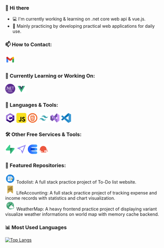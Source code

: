 ### 👋 Hi there
- 💻 I'm currently working & learning on .net core web api & vue.js.
- 🧪 Mainly practicing by developing practical web applications for daily use.
  
### 📫 How to Contact:
[![Email](./assets/gmail.png)](mailto:aaronguitarnoob90425@gmail.com)
  
### 🚀 Currently Learning or Working On:
[![.NET Core](./assets/dotnetcore.png)](https://dotnet.microsoft.com)
[![Vue.js](./assets/vue.png)](https://vuejs.org/)
  
### 🧰 Languages & Tools:
[![C#](./assets/csharp.png)](https://dotnet.microsoft.com/en-us/languages/csharp)
[![Javascript](./assets/javascript.png)](https://developer.mozilla.org/en-US/docs/Web/JavaScript)
[![HTML](./assets/html.png)](https://developer.mozilla.org/en-US/docs/Web/HTML)
[![TailwindCSS](./assets/tailwindcss.png)](https://tailwindcss.com/)
[![Visual Studio](./assets/visualstudio.png)](https://visualstudio.microsoft.com/)
[![VS Code](./assets/vscode.png)](https://code.visualstudio.com/)
  
### 🛠️ Other Free Services & Tools:
[![Supabase](./assets/supabase.png)](https://supabase.com/)
[![Mailjet](./assets/mailjet.png)](https://www.mailjet.com/)
[![CurrencyApi](./assets/currencyapi.png)](https://currencyapi.com/)
[![OpenWeatherMap](./assets/openweathermap.png)](https://openweathermap.org/)
  
### 📂 Featured Repositories:
[![Todolist](./assets/todolist.png)](https://github.com/AaronLin20010601/Todolist)
Todolist: A full stack practice project of To-Do list website.  
[![LifeAccounting](./assets/lifeAccounting.png)](https://github.com/AaronLin20010601/LifeAccounting)
LifeAccounting: A full stack practice project of tracking expense and income records with statistics and chart visualization.  
[![WeatherMap](./assets/WeatherMap.png)](https://github.com/AaronLin20010601/WeatherMap)
WeatherMap: A heavy frontend practice project of displaying variant visualize weather informations on world map with memory cache backend.  
  
### 📊 Most Used Languages
[![Top Langs](https://github-readme-stats.vercel.app/api/top-langs/?username=AaronLin20010601&layout=compact&langs_count=10&theme=default)](https://github.com/anuraghazra/github-readme-stats)
